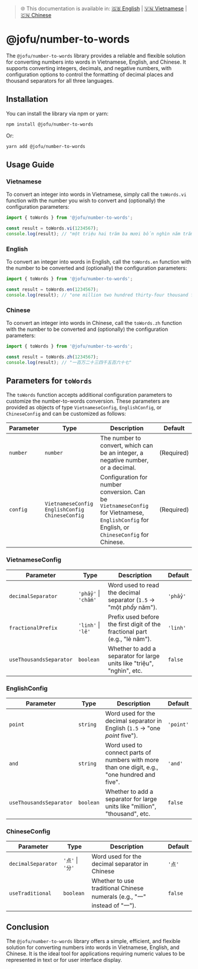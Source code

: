 > 🌐 This documentation is available in: [🇬🇧 English](./README.md) | [🇻🇳 Vietnamese](./README_vi.md) | [🇨🇳 Chinese](./README_zh.md)

# @jofu/number-to-words

The `@jofu/number-to-words` library provides a reliable and flexible solution for converting numbers into words in Vietnamese, English, and Chinese. It supports converting integers, decimals, and negative numbers, with configuration options to control the formatting of decimal places and thousand separators for all three languages.

## Installation

You can install the library via npm or yarn:

```bash
npm install @jofu/number-to-words
```

Or:

```bash
yarn add @jofu/number-to-words
```

## Usage Guide

### Vietnamese

To convert an integer into words in Vietnamese, simply call the `toWords.vi` function with the number you wish to convert and (optionally) the configuration parameters:

```typescript
import { toWords } from '@jofu/number-to-words';

const result = toWords.vi(1234567);
console.log(result); // "một triệu hai trăm ba mươi bốn nghìn năm trăm sáu mươi bảy"
```

### English

To convert an integer into words in English, call the `toWords.en` function with the number to be converted and (optionally) the configuration parameters:

```typescript
import { toWords } from '@jofu/number-to-words';

const result = toWords.en(1234567);
console.log(result); // "one million two hundred thirty-four thousand five hundred sixty-seven"
```

### Chinese

To convert an integer into words in Chinese, call the `toWords.zh` function with the number to be converted and (optionally) the configuration parameters:

```typescript
import { toWords } from '@jofu/number-to-words';

const result = toWords.zh(1234567);
console.log(result); // "一百万二十三四千五百六十七"
```

## Parameters for `toWords`

The `toWords` function accepts additional configuration parameters to customize the number-to-words conversion. These parameters are provided as objects of type `VietnameseConfig`, `EnglishConfig`, or `ChineseConfig` and can be customized as follows:

| Parameter | Type                                               | Description                                                                                                                                 | Default    |
| --------- | -------------------------------------------------- | ------------------------------------------------------------------------------------------------------------------------------------------- | ---------- |
| `number`  | `number`                                           | The number to convert, which can be an integer, a negative number, or a decimal.                                                            | (Required) |
| `config`  | `VietnameseConfig` `EnglishConfig` `ChineseConfig` | Configuration for number conversion. Can be `VietnameseConfig` for Vietnamese, `EnglishConfig` for English, or `ChineseConfig` for Chinese. | (Required) |

### VietnameseConfig

| Parameter               | Type                 | Description                                                                 | Default  |
| ----------------------- | -------------------- | --------------------------------------------------------------------------- | -------- |
| `decimalSeparator`      | `'phẩy'` \| `'chấm'` | Word used to read the decimal separator (`1.5` → "một _phẩy_ năm").         | `'phẩy'` |
| `fractionalPrefix`      | `'linh'` \| `'lẻ'`   | Prefix used before the first digit of the fractional part (e.g., "lẻ năm"). | `'linh'` |
| `useThousandsSeparator` | `boolean`            | Whether to add a separator for large units like "triệu", "nghìn", etc.      | `false`  |

### EnglishConfig

| Parameter               | Type      | Description                                                                                   | Default   |
| ----------------------- | --------- | --------------------------------------------------------------------------------------------- | --------- |
| `point`                 | `string`  | Word used for the decimal separator in English (`1.5` → "one _point_ five").                  | `'point'` |
| `and`                   | `string`  | Word used to connect parts of numbers with more than one digit, e.g., "one hundred and five". | `'and'`   |
| `useThousandsSeparator` | `boolean` | Whether to add a separator for large units like "million", "thousand", etc.                   | `false`   |

### ChineseConfig

| Parameter          | Type             | Description                                                               | Default |
| ------------------ | ---------------- | ------------------------------------------------------------------------- | ------- |
| `decimalSeparator` | `'点'` \| `'分'` | Word used for the decimal separator in Chinese                            | `'点'`  |
| `useTraditional`   | `boolean`        | Whether to use traditional Chinese numerals (e.g., "一" instead of "一"). | `false` |

## Conclusion

The `@jofu/number-to-words` library offers a simple, efficient, and flexible solution for converting numbers into words in Vietnamese, English, and Chinese. It is the ideal tool for applications requiring numeric values to be represented in text or for user interface display.

